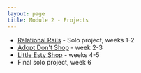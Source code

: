 ```yaml
---
layout: page
title: Module 2 - Projects
---
```


*  [Relational Rails](./relational_rails/) - Solo project, weeks 1-2
*  [Adopt Don't Shop](https://github.com/turingschool-examples/adopt-dont-shop-7) - week 2-3
*  [Little Esty Shop](https://github.com/turingschool-examples/little-shop-7) - weeks 4-5
*  Final solo project, week 6
